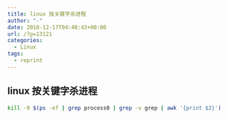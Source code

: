 ```yaml
---
title: linux 按关键字杀进程
author: "-"
date: 2018-12-17T04:40:43+00:00
url: /?p=13121
categories:
  - Linux
tags:
  - reprint
---
```

## linux 按关键字杀进程

```bash
kill -9 $(ps -ef | grep process0 | grep -v grep | awk '{print $2}')
```

